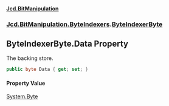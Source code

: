 #### [Jcd.BitManipulation](index.md 'index')
### [Jcd.BitManipulation.ByteIndexers](Jcd.BitManipulation.ByteIndexers.md 'Jcd.BitManipulation.ByteIndexers').[ByteIndexerByte](Jcd.BitManipulation.ByteIndexers.ByteIndexerByte.md 'Jcd.BitManipulation.ByteIndexers.ByteIndexerByte')

## ByteIndexerByte.Data Property

The backing store.

```csharp
public byte Data { get; set; }
```

#### Property Value
[System.Byte](https://docs.microsoft.com/en-us/dotnet/api/System.Byte 'System.Byte')